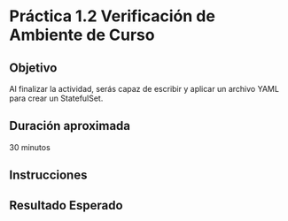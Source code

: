 # Práctica 1.2 Verificación de Ambiente de Curso

## Objetivo
Al finalizar la actividad, serás capaz de escribir y aplicar un archivo YAML para crear un StatefulSet.


## Duración aproximada
30 minutos

## Instrucciones

## Resultado Esperado